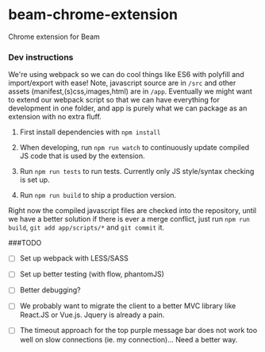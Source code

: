 # beam-chrome-extension
Chrome extension for Beam

### Dev instructions

We're using webpack so we can do cool things like ES6 with polyfill and import/export with ease!
Note, javascript source are in `/src` and other assets (manifest,(s)css,images,html) are in `/app`.
Eventually we might want to extend our webpack script so that we can have everything for development in one folder, and app is
purely what we can package as an extension with no extra fluff.

1. First install dependencies with `npm install`

2. When developing, run `npm run watch` to continuously update compiled JS code that is used by the extension.

3. Run `npm run tests` to run tests. Currently only JS style/syntax checking is set up.

4. Run `npm run build` to ship a production version.

Right now the compiled javascript files are checked into the repository, until we have a better solution
if there is ever a merge conflict, just run `npm run build`, `git add app/scripts/*` and `git commit` it.

###TODO

- [ ] Set up webpack with LESS/SASS

- [ ] Set up better testing (with flow, phantomJS)

- [ ] Better debugging?

- [ ] We probably want to migrate the client to a better MVC library like React.JS or Vue.js. Jquery is already a pain.

- [ ] The timeout approach for the top purple message bar does not work too well on slow connections (ie. my connection)... Need a better way.
